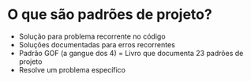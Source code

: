 # O que são padrões de projeto?

- Solução para problema recorrente no código
- Soluções documentadas para erros recorrentes
- Padrão GOF (a gangue dos 4) = Livro que documenta 23 padrões de projeto
- Resolve um problema específico
